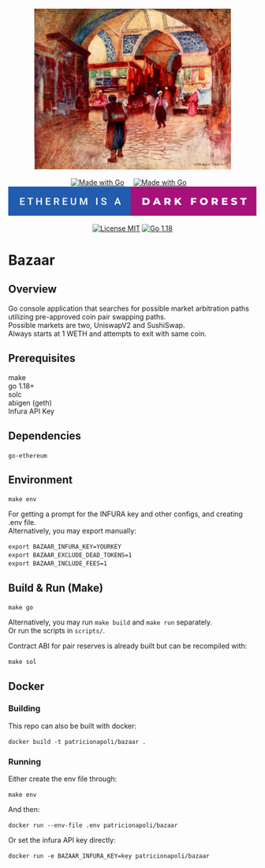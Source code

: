 
<p align="center">
    <img alt="Grand Bazaar" src="assets/bazaar.jpg" width="400px"/>
</p>

<div align="center">

  <a style="margin-right:15px" href="#"><img src="https://forthebadge.com/images/badges/made-with-go.svg" alt="Made with Go"/></a>
  <a style="margin-right:15px" href="#"><img src="https://forthebadge.com/images/badges/powered-by-black-magic.svg" alt="Made with Go"/></a>
  <a href="https://www.paradigm.xyz/2020/08/ethereum-is-a-dark-forest"><img src="assets/dark-forest.svg" alt="Ethereum is a dark forest"/></a>


  <a href="https://opensource.org/licenses/MIT"><img src="https://img.shields.io/badge/License-MIT-brightgreen.svg" alt="License MIT"/></a>
  <a href="https://opensource.org/licenses/MIT"><img src="https://img.shields.io/badge/go-1.18-blue.svg" alt="Go 1.18"/></a>
</div>


# Bazaar

## Overview

Go console application that searches for possible market arbitration paths utilizing pre-approved coin pair swapping paths.  
Possible markets are two, UniswapV2 and SushiSwap.  
Always starts at 1 WETH and attempts to exit with same coin.

## Prerequisites

make  
go 1.18+  
solc  
abigen (geth)  
Infura API Key

## Dependencies

`go-ethereum`

## Environment

`make env`  

For getting a prompt for the INFURA key and other configs, and creating .env file.  
Alternatively, you may export manually:

`export BAZAAR_INFURA_KEY=YOURKEY`  
`export BAZAAR_EXCLUDE_DEAD_TOKENS=1`  
`export BAZAAR_INCLUDE_FEES=1`

## Build & Run (Make)

`make go`  

Alternatively, you may run `make build` and `make run` separately.  
Or run the scripts in `scripts/`.  

Contract ABI for pair reserves is already built but can be recompiled with:  

`make sol`

## Docker

### Building

This repo can also be built with docker:  

`docker build -t patricionapoli/bazaar .` 

### Running 

Either create the env file through:

`make env`  

And then:  

`docker run --env-file .env patricionapoli/bazaar`  

Or set the infura API key directly:  

`docker run -e BAZAAR_INFURA_KEY=key patricionapoli/bazaar`  